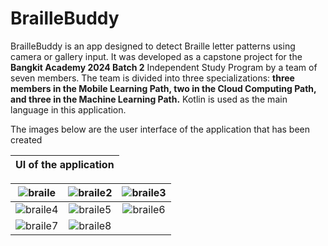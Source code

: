 # BrailleBuddy
BrailleBuddy is an app designed to detect Braille letter patterns using camera or gallery input. It was developed as a capstone project for the **Bangkit Academy 2024 Batch 2** Independent Study Program by a team of seven members. The team is divided into three specializations: **three members in the Mobile Learning Path, two in the Cloud Computing Path, and three in the Machine Learning Path.**
Kotlin is used as the main language in this application.

The images below are the user interface of the application that has been created


| **UI of the application** |
|:-------------------------:|

| ![braile](https://github.com/user-attachments/assets/a60ba415-7315-4bf3-9b9d-10c220612b96) | ![braile2](https://github.com/user-attachments/assets/84c4d235-092a-4bac-ae51-6e24567637fb) | ![braile3](https://github.com/user-attachments/assets/af1c46e8-8987-48ac-bead-44350eb94aad) |
|:-------------------------:|:-------------------------:|:-------------------------:|
|![braile4](https://github.com/user-attachments/assets/f5c63f81-15b4-4b0c-8159-92ad2d985650)|![braile5](https://github.com/user-attachments/assets/56405d66-a06e-4978-a11a-393b10504fe8)|![braile6](https://github.com/user-attachments/assets/72518cdc-2dee-4d7e-8831-a66fb0be29a5)|
|![braile7](https://github.com/user-attachments/assets/8a44abac-1ad0-4f2c-a49e-0ab3d6b24bae)|![braile8](https://github.com/user-attachments/assets/885d5ff5-98a7-4018-bdc4-e89f4b58653c)| |


